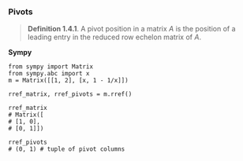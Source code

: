 

### Pivots

> **Definition 1.4.1**.  A pivot position in a matrix $A$ is the position of a leading entry in the reduced row echelon matrix of $A$.

**Sympy**
```
from sympy import Matrix
from sympy.abc import x
m = Matrix([[1, 2], [x, 1 - 1/x]])

rref_matrix, rref_pivots = m.rref()

rref_matrix
# Matrix([
# [1, 0],
# [0, 1]])

rref_pivots
# (0, 1) # tuple of pivot columns
```
